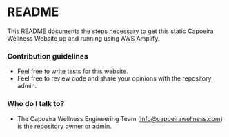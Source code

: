 # README #

This README documents the steps necessary to get this static Capoeira Wellness Website up and running using AWS Amplify. 


### Contribution guidelines ###

* Feel free to write tests for this website.
* Feel free to review code and share your opinions with the repository admin.

### Who do I talk to? ###

* The Capoeira Wellness Engineering Team (info@capoeirawellness.com) is the repository owner or admin.
